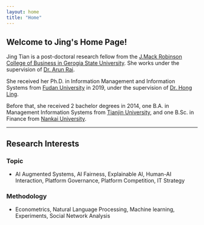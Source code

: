 ```yaml
---
layout: home
title: "Home"
---
```


## Welcome to Jing's Home Page!
Jing Tian is a post-doctoral research fellow from the [J.Mack Robinson College of Business in Gerogia State University](robinson-gsu). She works under the supervision of [Dr. Arun Rai][professor-rai].

She received her Ph.D. in Information Management and Information Systems from [Fudan University][fudan] in 2019, under the supervision of [Dr. Hong Ling][professor-ling]. 

Before that, she received 2 bachelor degrees in 2014, one B.A. in Management Information Systems from [Tianjin University][tianjin-u], and one B.Sc. in Finance from [Nankai University][nankai].

[professor-rai]: https://www.arunrai.net/
[professor-ling]: https://www.fdsm.fudan.edu.cn/en/teacher/preview.aspx?UID=1816

[robinson-gsu]: https://robinson.gsu.edu/
[fudan]: https://www.fudan.edu.cn/en/
[tianjin-u]: http://www.tju.edu.cn/english/index.htm
[nankai]: https://en.nankai.edu.cn/

---
## Research Interests

### Topic
<ul>
  <li> AI Augmented Systems, AI Fairness, Explainable AI, Human-AI Interaction, Platform Governance, Platform Competition, IT Strategy</li>
</ul>

### Methodology
<ul>
  <li> Econometrics, Natural Language Processing, Machine learning, Experiments, Social Network Analysis</li>
</ul>

